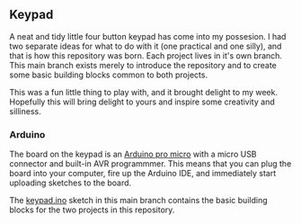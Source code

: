 ## Keypad

A neat and tidy little four button keypad has come into my possesion. I had two separate ideas for what to do with it (one practical and one silly), and that is how this repository was born. Each project lives in it's own branch. This main branch exists merely to introduce the repository and to create some basic building blocks common to both projects.

This was a fun little thing to play with, and it brought delight to my week. Hopefully this will bring delight to yours and inspire some creativity and silliness.

### Arduino

The board on the keypad is an [Arduino pro micro](https://deskthority.net/wiki/Arduino_Pro_Micro) with a micro USB connector and built-in AVR programmmer. This means that you can plug the board into your computer, fire up the Arduino IDE, and immediately start uploading sketches to the board.

The [keypad.ino](keypad/keypad.ino) sketch in this main branch contains the basic building blocks for the two projects in this repository.